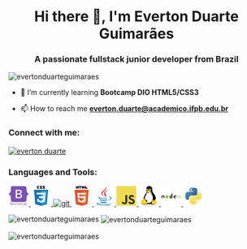 <h1 align="center">Hi there 👋, I'm Everton Duarte Guimarães</h1>
<h3 align="center">A passionate fullstack junior developer from Brazil</h3>

<p align="left"> <img src="https://komarev.com/ghpvc/?username=evertonduarteguimaraes&label=Profile%20views&color=0e75b6&style=flat" alt="evertonduarteguimaraes" /> </p>

- 🌱 I’m currently learning **Bootcamp DIO HTML5/CSS3**

- 📫 How to reach me **everton.duarte@academico.ifpb.edu.br**

<h3 align="left">Connect with me:</h3>
<p align="left">
<a href="https://linkedin.com/in/everton-duarte-910a65157/" target="blank"><img align="center" src="https://raw.githubusercontent.com/rahuldkjain/github-profile-readme-generator/master/src/images/icons/Social/linked-in-alt.svg" alt="everton duarte" height="30" width="40" /></a>

<h3 align="left">Languages and Tools:</h3>
<p align="left"> <a href="https://getbootstrap.com" target="_blank" rel="noreferrer"> <img src="https://raw.githubusercontent.com/devicons/devicon/master/icons/bootstrap/bootstrap-plain-wordmark.svg" alt="bootstrap" width="40" height="40"/> </a> <a href="https://www.w3schools.com/css/" target="_blank" rel="noreferrer"> <img src="https://raw.githubusercontent.com/devicons/devicon/master/icons/css3/css3-original-wordmark.svg" alt="css3" width="40" height="40"/> </a> <a href="https://git-scm.com/" target="_blank" rel="noreferrer"> <img src="https://www.vectorlogo.zone/logos/git-scm/git-scm-icon.svg" alt="git" width="40" height="40"/> </a> <a href="https://www.w3.org/html/" target="_blank" rel="noreferrer"> <img src="https://raw.githubusercontent.com/devicons/devicon/master/icons/html5/html5-original-wordmark.svg" alt="html5" width="40" height="40"/> </a> <a href="https://www.java.com" target="_blank" rel="noreferrer"> <img src="https://raw.githubusercontent.com/devicons/devicon/master/icons/java/java-original.svg" alt="java" width="40" height="40"/> </a> <a href="https://developer.mozilla.org/en-US/docs/Web/JavaScript" target="_blank" rel="noreferrer"> <img src="https://raw.githubusercontent.com/devicons/devicon/master/icons/javascript/javascript-original.svg" alt="javascript" width="40" height="40"/> </a> <a href="https://www.linux.org/" target="_blank" rel="noreferrer"> <img src="https://raw.githubusercontent.com/devicons/devicon/master/icons/linux/linux-original.svg" alt="linux" width="40" height="40"/> </a> <a href="https://nodejs.org" target="_blank" rel="noreferrer"> <img src="https://raw.githubusercontent.com/devicons/devicon/master/icons/nodejs/nodejs-original-wordmark.svg" alt="nodejs" width="40" height="40"/> </a> <a href="https://www.python.org" target="_blank" rel="noreferrer"> <img src="https://raw.githubusercontent.com/devicons/devicon/master/icons/python/python-original.svg" alt="python" width="40" height="40"/> </a> </p>

<p><img align="left" src="https://github-readme-stats.vercel.app/api/top-langs?username=evertonduarteguimaraes&show_icons=true&locale=en&layout=compact" alt="evertonduarteguimaraes" /></p>

<p>&nbsp;<img align="center" src="https://github-readme-stats.vercel.app/api?username=evertonduarteguimaraes&show_icons=true&locale=en" alt="evertonduarteguimaraes" /></p>

<p><img align="center" src="https://github-readme-streak-stats.herokuapp.com/?user=evertonduarteguimaraes&" alt="evertonduarteguimaraes" /></p>

